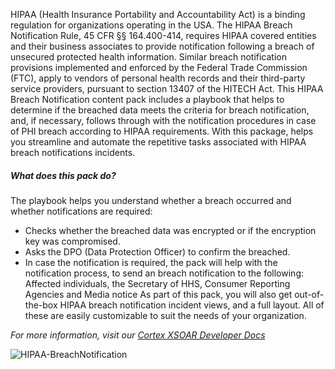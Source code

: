 HIPAA (Health Insurance Portability and Accountability Act) is a binding regulation for organizations operating in the USA. The HIPAA Breach Notification Rule, 45 CFR §§ 164.400-414, requires HIPAA covered entities and their business associates to provide notification following a breach of unsecured protected health information. Similar breach notification provisions implemented and enforced by the Federal Trade Commission (FTC), apply to vendors of personal health records and their third-party service providers, pursuant to section 13407 of the HITECH Act.
This HIPAA Breach Notification content pack includes a playbook that helps to determine if the breached data meets the criteria for breach notification, and, if necessary, follows through with the notification procedures in case of PHI breach according to HIPAA requirements.
With this package, helps you streamline and automate the repetitive tasks associated with HIPAA breach notifications incidents.  
##### What does this pack do?
The playbook helps you understand whether a breach occurred and whether notifications are required:
- Checks whether the breached data was encrypted or if the encryption key was compromised.
- Asks the DPO (Data Protection Officer) to confirm the breached.
- In case the notification is required, the pack will help with the notification process, to send an breach notification to the following: Affected individuals, the Secretary of HHS, Consumer Reporting Agencies and Media notice 
As part of this pack, you will also get out-of-the-box HIPAA breach notification incident views, and a full layout. All of these are easily customizable to suit the needs of your organization.

_For more information, visit our [Cortex XSOAR Developer Docs](https://xsoar.pan.dev/docs/reference/playbooks/hipaa---breach-notification)_

![HIPAA-BreachNotification](../../doc_files/HIPAA_-_Breach_Notification.png/n)
